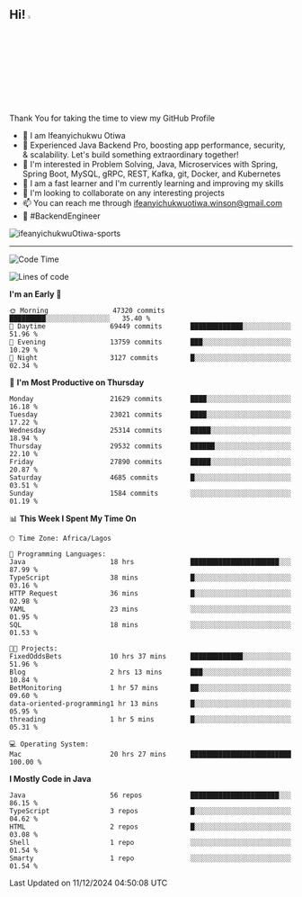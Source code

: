 <!-- BLOG-POST-LIST:START --><!-- BLOG-POST-LIST:END -->

## Hi! <img src="https://media.giphy.com/media/hvRJCLFzcasrR4ia7z/giphy.gif" width="4%"> 

Thank You for taking the time to view my GitHub Profile

- 👋 I am Ifeanyichukwu Otiwa
- 🚀 Experienced Java Backend Pro, boosting app performance, security, & scalability. Let's build something extraordinary together!
- 👀 I'm interested in Problem Solving, Java, Microservices with Spring, Spring Boot, MySQL, gRPC, REST, Kafka, git, Docker, and Kubernetes
- 🌱 I am a fast learner and I'm currently learning and improving my skills
- 💞️ I'm looking to collaborate on any interesting projects
- 📫 You can reach me through ifeanyichukwuotiwa.winson@gmail.com
- 🚀 #BackendEngineer

<p align="left" marginTop="10px"> <img src="https://komarev.com/ghpvc/?username=ifeanyichukwuOtiwa-sports&label=Profile%20views&color=0e75b6&style=for-the-badge" alt="ifeanyichukwuOtiwa-sports" /> </p>

***

<!--START_SECTION:waka-->
![Code Time](http://img.shields.io/badge/Code%20Time-3%2C208%20hrs%204%20mins-blue)

![Lines of code](https://img.shields.io/badge/From%20Hello%20World%20I%27ve%20Written-33.3%20million%20lines%20of%20code-blue)

**I'm an Early 🐤** 

```text
🌞 Morning                47320 commits       █████████░░░░░░░░░░░░░░░░   35.40 % 
🌆 Daytime                69449 commits       █████████████░░░░░░░░░░░░   51.96 % 
🌃 Evening                13759 commits       ███░░░░░░░░░░░░░░░░░░░░░░   10.29 % 
🌙 Night                  3127 commits        █░░░░░░░░░░░░░░░░░░░░░░░░   02.34 % 
```
📅 **I'm Most Productive on Thursday** 

```text
Monday                   21629 commits       ████░░░░░░░░░░░░░░░░░░░░░   16.18 % 
Tuesday                  23021 commits       ████░░░░░░░░░░░░░░░░░░░░░   17.22 % 
Wednesday                25314 commits       █████░░░░░░░░░░░░░░░░░░░░   18.94 % 
Thursday                 29532 commits       ██████░░░░░░░░░░░░░░░░░░░   22.10 % 
Friday                   27890 commits       █████░░░░░░░░░░░░░░░░░░░░   20.87 % 
Saturday                 4685 commits        █░░░░░░░░░░░░░░░░░░░░░░░░   03.51 % 
Sunday                   1584 commits        ░░░░░░░░░░░░░░░░░░░░░░░░░   01.19 % 
```


📊 **This Week I Spent My Time On** 

```text
🕑︎ Time Zone: Africa/Lagos

💬 Programming Languages: 
Java                     18 hrs              ██████████████████████░░░   87.99 % 
TypeScript               38 mins             █░░░░░░░░░░░░░░░░░░░░░░░░   03.16 % 
HTTP Request             36 mins             █░░░░░░░░░░░░░░░░░░░░░░░░   02.98 % 
YAML                     23 mins             ░░░░░░░░░░░░░░░░░░░░░░░░░   01.95 % 
SQL                      18 mins             ░░░░░░░░░░░░░░░░░░░░░░░░░   01.53 % 

🐱‍💻 Projects: 
FixedOddsBets            10 hrs 37 mins      █████████████░░░░░░░░░░░░   51.96 % 
Blog                     2 hrs 13 mins       ███░░░░░░░░░░░░░░░░░░░░░░   10.84 % 
BetMonitoring            1 hr 57 mins        ██░░░░░░░░░░░░░░░░░░░░░░░   09.60 % 
data-oriented-programming1 hr 13 mins        █░░░░░░░░░░░░░░░░░░░░░░░░   05.95 % 
threading                1 hr 5 mins         █░░░░░░░░░░░░░░░░░░░░░░░░   05.31 % 

💻 Operating System: 
Mac                      20 hrs 27 mins      █████████████████████████   100.00 % 
```

**I Mostly Code in Java** 

```text
Java                     56 repos            ██████████████████████░░░   86.15 % 
TypeScript               3 repos             █░░░░░░░░░░░░░░░░░░░░░░░░   04.62 % 
HTML                     2 repos             █░░░░░░░░░░░░░░░░░░░░░░░░   03.08 % 
Shell                    1 repo              ░░░░░░░░░░░░░░░░░░░░░░░░░   01.54 % 
Smarty                   1 repo              ░░░░░░░░░░░░░░░░░░░░░░░░░   01.54 % 
```




 Last Updated on 11/12/2024 04:50:08 UTC
<!--END_SECTION:waka-->

<!--
<p align="center">
![trophy](https://github-profile-trophy.vercel.app/?username=ifeanyichukwuOtiwa-sports&theme=onedark) (https://github.com/ryo-ma/github-profile-trophy)
</p>
-->

<!---
ifeanyi-otiwa/ifeanyi-otiwa is a ✨ special ✨ repository because its `README.md` (this file) appears on your GitHub profile.
You can click the Preview link to take a look at your changes.
--->
